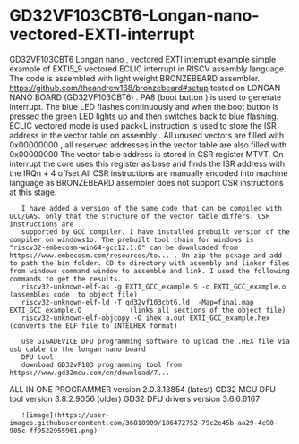 # GD32VF103CBT6-Longan-nano-vectored-EXTI-interrupt
GD32VF103CBT6 Longan nano , vectored EXTI interrupt example
simple example of EXTI5_9 vectored ECLIC interrupt  in RISCV assembly language.
The code is assembled with light weight BRONZEBEARD assembler. https://github.com/theandrew168/bronzebeard#setup 
tested on LONGAN NANO BOARD (GD32VF103CBT6) . PA8 (boot button ) is used to generate interrupt.
The blue LED flashes continuously and when the boot button is pressed the green LED lights up and then switches back to blue flashing.
ECLIC vectored mode is used
pack<L instruction is used to store the ISR address in the vector table on assembly .
All unused vectors are filled with 0x00000000 , all reserved addresses in the vector table are also filled with 0x00000000
The vector table address is stored in CSR register MTVT. On interrupt the core uses this register as base and finds the ISR address with the IRQn + 4 offset
All CSR instructions are manually encoded into machine language as BRONZEBEARD assembler does not support CSR instructions at this stage.

       I have added a version of the same code that can be compiled with GCC/GAS. only that the structure of the vector table differs. CSR instructions are
       supported by GCC compiler. I have installed prebuilt version of the compiler on windows1o. The prebuilt tool chain for windows is "riscv32-embecosm-win64-gcc12.1.0" can be downloaded from https://www.embecosm.com/resources/to... . Un zip the pckage and add to path the bin folder. CD to directory with assembly and linker files from windows command window to assemble and link. I used the following commands to get the results.
       riscv32-unknown-elf-as -g EXTI_GCC_example.S -o EXTI_GCC_example.o            (assembles code  to object file)
       riscv32-unknown-elf-ld -T gd32vf103cbt6.ld  -Map=final.map EXTI_GCC_example.O            (links all sections of the object file)
       riscv32-unknown-elf-objcopy -O ihex a.out EXTI_GCC_example.hex                 (converts the ELF file to INTELHEX format)
       
       use GIGADEVICE DFU programming software to upload the .HEX file via usb cable to the longan nano board
       DFU tool
       download GD32vF103 programming tool from https://www.gd32mcu.com/en/download/7...

ALL IN ONE PROGRAMMER version 2.0.3.13854 (latest)
GD32 MCU DFU tool version 3.8.2.9056 (older)
GD32 DFU drivers version 3.6.6.6167
       
       ![image](https://user-images.githubusercontent.com/36818909/186472752-79c2e45b-aa29-4c90-905c-ff9522955961.png)
       
